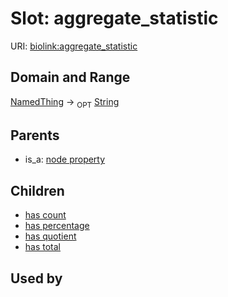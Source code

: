 
# Slot: aggregate_statistic




URI: [biolink:aggregate_statistic](https://w3id.org/biolink/vocab/aggregate_statistic)


## Domain and Range

[NamedThing](NamedThing.md) ->  <sub>OPT</sub> [String](types/String.md)

## Parents

 *  is_a: [node property](node_property.md)

## Children

 *  [has count](has_count.md)
 *  [has percentage](has_percentage.md)
 *  [has quotient](has_quotient.md)
 *  [has total](has_total.md)

## Used by

